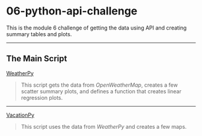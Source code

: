# 06-python-api-challenge

This is the module 6 challenge of getting the data using API and creating summary tables and plots.

---
## The Main Script
[WeatherPy](https://github.com/XueXuanXu/06-python-api-challenge/blob/main/WeatherPy/WeatherPy.ipynb)
>This script gets the data from *OpenWeatherMap*, creates a few scatter summary plots, and defines a function that creates linear regression plots.

---
[VacationPy](https://github.com/XueXuanXu/06-python-api-challenge/blob/main/WeatherPy/VacationPy.ipynb)
>This script uses the data from *WeatherPy* and creates a few maps.
